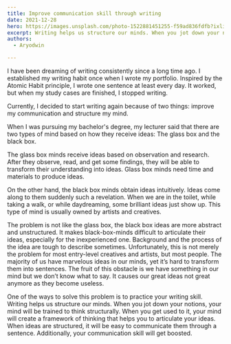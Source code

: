 ```yaml
---
title: Improve communication skill through writing
date: 2021-12-28
hero: https://images.unsplash.com/photo-1522881451255-f59ad836fdfb?ixlib=rb-1.2.1&ixid=MnwxMjA3fDB8MHxwaG90by1wYWdlfHx8fGVufDB8fHx8&auto=format&fit=crop&w=2544&q=80
excerpt: Writing helps us structure our minds. When you jot down your notions, your mind will be trained to think structurally. When you get used to it, your mind will create a framework of thinking that helps you to articulate your ideas.
authors:
  - Aryodwin

---
```


I have been dreaming of writing consistently since a long time ago. I established my writing habit once when I wrote my portfolio. Inspired by the Atomic Habit principle, I wrote one sentence at least every day. It worked, but when my study cases are finished, I stopped writing.

Currently, I decided to start writing again because of two things: improve my communication and structure my mind.

When I was pursuing my bachelor's degree, my lecturer said that there are two types of mind based on how they receive ideas: The glass box and the black box.

The glass box minds receive ideas based on observation and research. After they observe, read, and get some findings, they will be able to transform their understanding into ideas. Glass box minds need time and materials to produce ideas.

On the other hand, the black box minds obtain ideas intuitively. Ideas come along to them suddenly such a revelation. When we are in the toilet, while taking a walk, or while daydreaming, some brilliant ideas just show up. This type of mind is usually owned by artists and creatives.

The problem is not like the glass box, the black box ideas are more abstract and unstructured. It makes black-box-minds difficult to articulate their ideas, especially for the inexperienced one. Background and the process of the idea are tough to describe sometimes. Unfortunately, this is not merely the problem for most entry-level creatives and artists, but most people. The majority of us have marvelous ideas in our minds, yet it’s hard to transform them into sentences. The fruit of this obstacle is we have something in our mind but we don’t know what to say. It causes our great ideas not great anymore as they become useless.

One of the ways to solve this problem is to practice your writing skill.  Writing helps us structure our minds. When you jot down your notions, your mind will be trained to think structurally. When you get used to it, your mind will create a framework of thinking that helps you to articulate your ideas. When ideas are structured, it will be easy to communicate them through a sentence. Additionally, your communication skill will get boosted.
